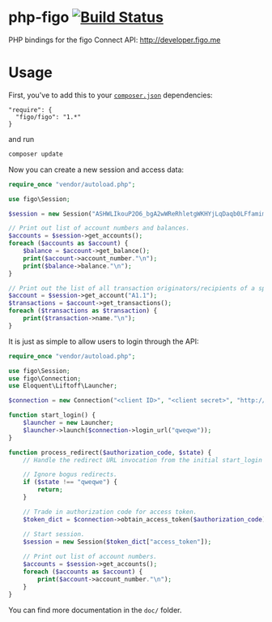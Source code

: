 php-figo [![Build Status](https://secure.travis-ci.org/figo-connect/php-figo.png)](https://travis-ci.org/figo-connect/php-figo)
========

PHP bindings for the figo Connect API: http://developer.figo.me

Usage
=====

First, you've to add this to your [`composer.json`](http://getcomposer.org/) dependencies:

```
"require": {
  "figo/figo": "1.*"
}
```

and run

```bash
composer update
```

Now you can create a new session and access data:

```php
require_once "vendor/autoload.php";

use figo\Session;

$session = new Session("ASHWLIkouP2O6_bgA2wWReRhletgWKHYjLqDaqb0LFfamim9RjexTo22ujRIP_cjLiRiSyQXyt2kM1eXU2XLFZQ0Hro15HikJQT_eNeT_9XQ");

// Print out list of account numbers and balances.
$accounts = $session->get_accounts();
foreach ($accounts as $account) {
    $balance = $account->get_balance();
    print($account->account_number."\n");
    print($balance->balance."\n");
}

// Print out the list of all transaction originators/recipients of a specific account.
$account = $session->get_account("A1.1");
$transactions = $account->get_transactions();
foreach ($transactions as $transaction) {
    print($transaction->name."\n");
}
```

It is just as simple to allow users to login through the API:

```php
require_once "vendor/autoload.php";

use figo\Session;
use figo\Connection;
use Eloquent\Liftoff\Launcher;

$connection = new Connection("<client ID>", "<client secret>", "http://my-domain.org/redirect-url");

function start_login() {
    $launcher = new Launcher;
    $launcher->launch($connection->login_url("qweqwe"));
}

function process_redirect($authorization_code, $state) {
    // Handle the redirect URL invocation from the initial start_login call.

    // Ignore bogus redirects.
    if ($state !== "qweqwe") {
        return;
    }

    // Trade in authorization code for access token.
    $token_dict = $connection->obtain_access_token($authorization_code);

    // Start session.
    $session = new Session($token_dict["access_token"]);
  
    // Print out list of account numbers.
    $accounts = $session->get_accounts();
    foreach ($accounts as $account) {
        print($account->account_number."\n");
    }
}
```

You can find more documentation in the `doc/` folder.

